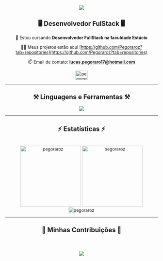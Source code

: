 <h1 align="center">
    <img src="https://readme-typing-svg.herokuapp.com/?font=Righteous&size=35&center=true&Center=true&color=B266FF&width=500&height=70&duration=4000&lines=Olá!+👋;+Me+Chamo+Lucas+Pegoraro!;" />
</h1>

<h2 align="center">🖥️ Desenvolvedor FulStack 🖥️</h3>
<!--<img align="right" alt="Codando" width="300" src="https://gifdb.com/images/high/coding-function-repeat-eat-sleep-7zxwkklr847mhchm.gif">-->

<div align=center>
    
🌱 Estou cursando **Desenvolvedor FullStack na faculdade Estácio**
    
👨‍💻 Meus projetos estão aqui [https://github.com/Pegoraroz?tab=repositories](https://github.com/Pegoraroz?tab=repositories)

📫 Email de contato: **lucas.pegoraro17@hotmail.com**

<a href="https://instagram.com/pegoraro._" target="blank"><img align="center" src="https://raw.githubusercontent.com/rahuldkjain/github-profile-readme-generator/master/src/images/icons/Social/instagram.svg" alt="pegoraro._" height="30" width="40" /></a>

</div>
<hr/>

<h2 align="center"> ⚒️ Linguagens e Ferramentas ⚒️ </h3>
<div align=center>
<img align=center src="https://skillicons.dev/icons?i=python,css,html,javascript,cs,github,git,vscode" /><br>
<!--<p align="center"><a href="https://www.python.org" target="_blank" rel="noreferrer"> <img src="https://raw.githubusercontent.com/devicons/devicon/master/icons/python/python-original.svg" alt="python" width="40" height="40"/> </a>  <a href="https://www.w3schools.com/cs/" target="_blank" rel="noreferrer"> <img src="https://raw.githubusercontent.com/devicons/devicon/master/icons/csharp/csharp-original.svg" alt="csharp" width="40" height="40"/> </a> <a href="https://www.w3schools.com/css/" target="_blank" rel="noreferrer"> <img src="https://raw.githubusercontent.com/devicons/devicon/master/icons/css3/css3-original-wordmark.svg" alt="css3" width="40" height="40"/> </a> <a href="https://www.w3.org/html/" target="_blank" rel="noreferrer"> <img src="https://raw.githubusercontent.com/devicons/devicon/master/icons/html5/html5-original-wordmark.svg" alt="html5" width="40" height="40"/> </a> <a href="https://developer.mozilla.org/en-US/docs/Web/JavaScript" target="_blank" rel="noreferrer"> <img src="https://raw.githubusercontent.com/devicons/devicon/master/icons/javascript/javascript-original.svg" alt="javascript" width="40" height="40"/> </a> <a href="https://www.linux.org/" target="_blank" rel="noreferrer"> <img src="https://raw.githubusercontent.com/devicons/devicon/master/icons/linux/linux-original.svg" alt="linux" width="40" height="40"/> </a> <a href="https://www.photoshop.com/en" target="_blank" rel="noreferrer"> <img src="https://raw.githubusercontent.com/devicons/devicon/master/icons/photoshop/photoshop-line.svg" alt="photoshop" width="40" height="40"/> </a></p>-->
</div>
<hr/>
<h2 align="center">⚡ Estatísticas ⚡</h2>
<br>
<div align=center>
    <img widht=390 height=200 src="https://github-readme-stats.vercel.app/api/top-langs?username=pegoraroz&theme=radical&show_icons=true&locale=en&layout=compact" alt="pegoraroz"/>
    <img widht=390 height=200 src="https://github-readme-stats.vercel.app/api?username=pegoraroz&theme=radical&show_icons=true&locale=en" alt="pegoraroz"/>
    <br>
    <img widht=325 src="https://github-readme-streak-stats.herokuapp.com/?user=pegoraroz&theme=radical" alt="pegoraroz" />
</div>

<hr/>

</div>
<div align=center>
    <h2 align-center> 🐍 Minhas Contribuições 🐍 </h2>
    <br>
    
</div>

<h3 align="center">
    <img src="https://readme-typing-svg.herokuapp.com/?font=Righteous&size=25&center=true&vCenter=true&width=500&height=70&duration=4000&color=B266FF&lines=Obrigado+por+visitar!+✌️;+Entre+em+Contato!">
</h3>
